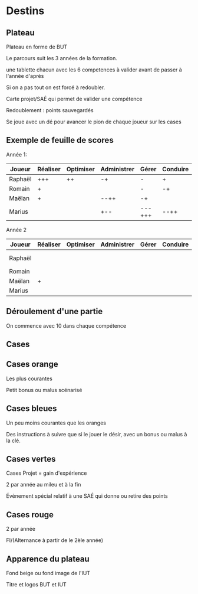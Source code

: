 # Destins

## Plateau

Plateau en forme de BUT

Le parcours suit les 3 années de la formation.

une tablette chacun avec les 6 competences à valider avant de passer à l'année d'après

Si on a pas tout on est forcé à redoubler.

Carte projet/SAÉ qui permet de valider une compétence

Redoublement : points sauvegardés

Se joue avec un dé pour avancer le pion de chaque joueur sur les cases

## Exemple de feuille de scores

Année 1:

| Joueur  | Réaliser | Optimiser | Administrer | Gérer  | Conduire | Collaborer | \*  |
| ------- | -------- | --------- | ----------- | ------ | -------- | ---------- | --- |
| Raphaël | +++      | ++        | -+          | -      | +        | x3         |     |
| Romain  | +        |           |             | -      | -+       | -+++ x3    |     |
| Maëlan  | +        |           | --++        | -+     |          |            |     |
| Marius  |          |           | +--         | ---+++ | --++     | -++        |     |

Année 2

| Joueur  | Réaliser | Optimiser | Administrer | Gérer | Conduire | Collaborer | \*  |
| ------- | -------- | --------- | ----------- | ----- | -------- | ---------- | --- |
| Raphaël |          |           |             |       |          |            | -x2 |
| Romain  |          |           |             |       |          |            |     |
| Maëlan  | +        |           |             |       |          |            |     |
| Marius  |          |           |             |       |          |            |     |

## Déroulement d'une partie

On commence avec 10 dans chaque compétence

## Cases

## Cases orange

Les plus courantes

Petit bonus ou malus scénarisé

## Cases bleues

Un peu moins courantes que les oranges

Des instructions à suivre que si le jouer le désir, avec un bonus ou malus à la clé.

## Cases vertes

Cases Projet = gain d'expérience

2 par année au mileu et à la fin

Évènement spécial relatif à une SAÉ qui donne ou retire des points  

## Cases rouge

2 par année

FI/(Alternance à partir de le 2èle année)

## Apparence du plateau

Fond beige ou fond image de l'IUT

Titre et logos BUT et IUT
